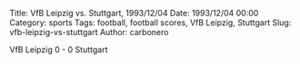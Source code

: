 Title: VfB Leipzig vs. Stuttgart, 1993/12/04
Date: 1993/12/04 00:00
Category: sports
Tags: football, football scores, VfB Leipzig, Stuttgart
Slug: vfb-leipzig-vs-stuttgart
Author: carbonero


VfB Leipzig 0 - 0 Stuttgart
